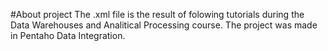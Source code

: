 #About project
The .xml file is the result of folowing tutorials during the Data Warehouses and Analitical Processing course. The project was made in Pentaho Data Integration.
